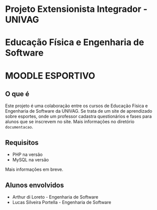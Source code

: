 # Projeto Extensionista Integrador - UNIVAG
# Educação Física e Engenharia de Software

# MOODLE ESPORTIVO

## O que é
Este projeto é uma colaboração entre os cursos de Educação Física
e Engenharia de Software da UNIVAG.
Se trata de um site de aprendizado sobre esportes, onde um professor
cadastra questionários e fases para alunos que se inscrevem no site.
Mais informações no diretório ``documentacao``.

## Requisitos
* PHP na versão 
* MySQL na versão

Mais informações em breve.

## Alunos envolvidos
* Arthur di Loreto - Engenharia de Software
* Lucas Silveira Portella - Engenharia de Software
